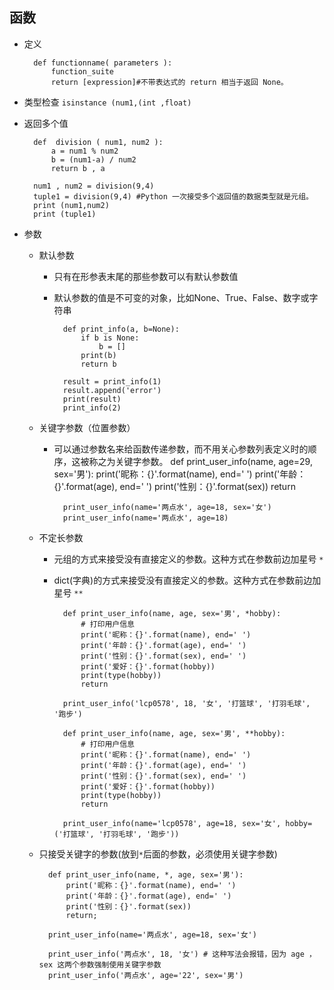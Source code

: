 ## 函数
- 定义

		def functionname( parameters ):
   			function_suite
   			return [expression]#不带表达式的 return 相当于返回 None。
- 类型检查 `isinstance (num1,(int ,float)`
- 返回多个值

		def  division ( num1, num2 ):
        	a = num1 % num2
        	b = (num1-a) / num2
        	return b , a

		num1 , num2 = division(9,4)
		tuple1 = division(9,4) #Python 一次接受多个返回值的数据类型就是元组。
		print (num1,num2)
		print (tuple1)
- 参数
	- 默认参数
		- 只有在形参表末尾的那些参数可以有默认参数值
		- 默认参数的值是不可变的对象，比如None、True、False、数字或字符串
		
        		def print_info(a, b=None):
                    if b is None:
                        b = []
                    print(b)
                    return b

                result = print_info(1)
                result.append('error')
                print(result)
                print_info(2)
	- 关键字参数（位置参数）
		- 可以通过参数名来给函数传递参数，而不用关心参数列表定义时的顺序，这被称之为关键字参数。
				def print_user_info(name, age=29, sex='男'):
                    print('昵称：{}'.format(name), end=' ')
                    print('年龄：{}'.format(age), end=' ')
                    print('性别：{}'.format(sex))
                    return

                print_user_info(name='两点水', age=18, sex='女')
                print_user_info(name='两点水', age=18)
	- 不定长参数
		- 元组的方式来接受没有直接定义的参数。这种方式在参数前边加星号 `*`
		- dict(字典)的方式来接受没有直接定义的参数。这种方式在参数前边加星号 `**`
		
        		def print_user_info(name, age, sex='男', *hobby):
                    # 打印用户信息
                    print('昵称：{}'.format(name), end=' ')
                    print('年龄：{}'.format(age), end=' ')
                    print('性别：{}'.format(sex), end=' ')
                    print('爱好：{}'.format(hobby))
                    print(type(hobby))
                    return

                print_user_info('lcp0578', 18, '女', '打篮球', '打羽毛球', '跑步')

                def print_user_info(name, age, sex='男', **hobby):
                    # 打印用户信息
                    print('昵称：{}'.format(name), end=' ')
                    print('年龄：{}'.format(age), end=' ')
                    print('性别：{}'.format(sex), end=' ')
                    print('爱好：{}'.format(hobby))
                    print(type(hobby))
                    return

                print_user_info(name='lcp0578', age=18, sex='女', hobby=('打篮球', '打羽毛球', '跑步'))
	- 只接受关键字的参数(放到`*`后面的参数，必须使用关键字参数)
	
    		def print_user_info(name, *, age, sex='男'):
                print('昵称：{}'.format(name), end=' ')
                print('年龄：{}'.format(age), end=' ')
                print('性别：{}'.format(sex))
                return;

            print_user_info(name='两点水', age=18, sex='女')

            print_user_info('两点水', 18, '女') # 这种写法会报错，因为 age ，sex 这两个参数强制使用关键字参数
            print_user_info('两点水', age='22', sex='男')